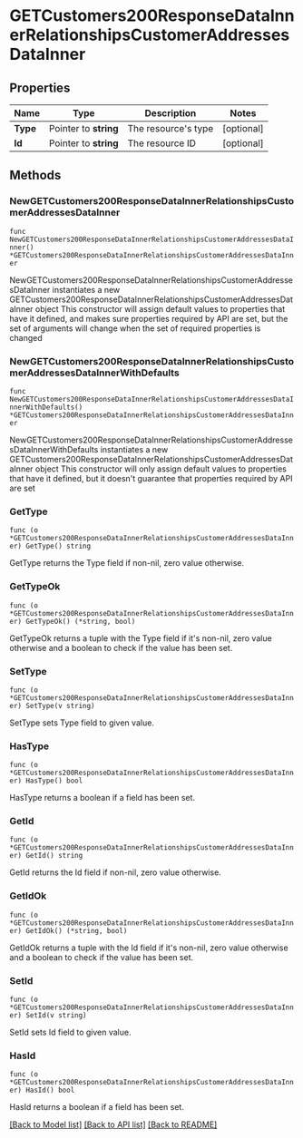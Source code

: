 # GETCustomers200ResponseDataInnerRelationshipsCustomerAddressesDataInner

## Properties

Name | Type | Description | Notes
------------ | ------------- | ------------- | -------------
**Type** | Pointer to **string** | The resource&#39;s type | [optional] 
**Id** | Pointer to **string** | The resource ID | [optional] 

## Methods

### NewGETCustomers200ResponseDataInnerRelationshipsCustomerAddressesDataInner

`func NewGETCustomers200ResponseDataInnerRelationshipsCustomerAddressesDataInner() *GETCustomers200ResponseDataInnerRelationshipsCustomerAddressesDataInner`

NewGETCustomers200ResponseDataInnerRelationshipsCustomerAddressesDataInner instantiates a new GETCustomers200ResponseDataInnerRelationshipsCustomerAddressesDataInner object
This constructor will assign default values to properties that have it defined,
and makes sure properties required by API are set, but the set of arguments
will change when the set of required properties is changed

### NewGETCustomers200ResponseDataInnerRelationshipsCustomerAddressesDataInnerWithDefaults

`func NewGETCustomers200ResponseDataInnerRelationshipsCustomerAddressesDataInnerWithDefaults() *GETCustomers200ResponseDataInnerRelationshipsCustomerAddressesDataInner`

NewGETCustomers200ResponseDataInnerRelationshipsCustomerAddressesDataInnerWithDefaults instantiates a new GETCustomers200ResponseDataInnerRelationshipsCustomerAddressesDataInner object
This constructor will only assign default values to properties that have it defined,
but it doesn't guarantee that properties required by API are set

### GetType

`func (o *GETCustomers200ResponseDataInnerRelationshipsCustomerAddressesDataInner) GetType() string`

GetType returns the Type field if non-nil, zero value otherwise.

### GetTypeOk

`func (o *GETCustomers200ResponseDataInnerRelationshipsCustomerAddressesDataInner) GetTypeOk() (*string, bool)`

GetTypeOk returns a tuple with the Type field if it's non-nil, zero value otherwise
and a boolean to check if the value has been set.

### SetType

`func (o *GETCustomers200ResponseDataInnerRelationshipsCustomerAddressesDataInner) SetType(v string)`

SetType sets Type field to given value.

### HasType

`func (o *GETCustomers200ResponseDataInnerRelationshipsCustomerAddressesDataInner) HasType() bool`

HasType returns a boolean if a field has been set.

### GetId

`func (o *GETCustomers200ResponseDataInnerRelationshipsCustomerAddressesDataInner) GetId() string`

GetId returns the Id field if non-nil, zero value otherwise.

### GetIdOk

`func (o *GETCustomers200ResponseDataInnerRelationshipsCustomerAddressesDataInner) GetIdOk() (*string, bool)`

GetIdOk returns a tuple with the Id field if it's non-nil, zero value otherwise
and a boolean to check if the value has been set.

### SetId

`func (o *GETCustomers200ResponseDataInnerRelationshipsCustomerAddressesDataInner) SetId(v string)`

SetId sets Id field to given value.

### HasId

`func (o *GETCustomers200ResponseDataInnerRelationshipsCustomerAddressesDataInner) HasId() bool`

HasId returns a boolean if a field has been set.


[[Back to Model list]](../README.md#documentation-for-models) [[Back to API list]](../README.md#documentation-for-api-endpoints) [[Back to README]](../README.md)


